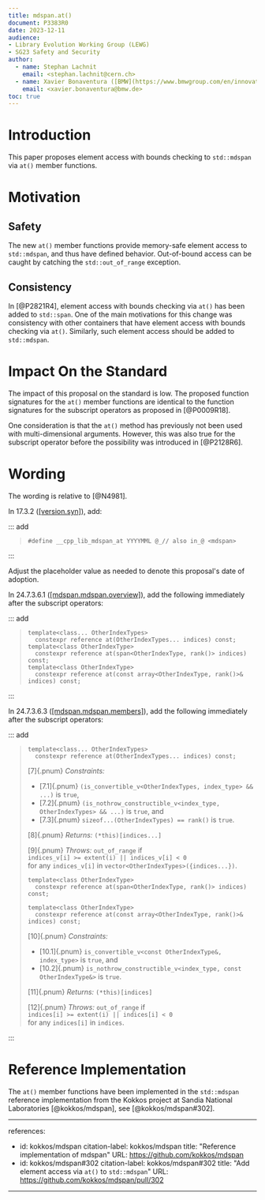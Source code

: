 ```yaml
---
title: mdspan.at()
document: P3383R0
date: 2023-12-11
audience:
- Library Evolution Working Group (LEWG)
- SG23 Safety and Security
author:
  - name: Stephan Lachnit
    email: <stephan.lachnit@cern.ch>
  - name: Xavier Bonaventura ([BMW](https://www.bmwgroup.com/en/innovation/automated-driving.html))
    email: <xavier.bonaventura@bmw.de>
toc: true
---
```


# Introduction

This paper proposes element access with bounds checking to `std::mdspan` via `at()` member functions.

# Motivation

## Safety

The new `at()` member functions provide memory-safe element access to `std::mdspan`, and thus have defined behavior. Out-of-bound access can be caught by catching the `std::out_of_range` exception.

## Consistency

In [@P2821R4], element access with bounds checking via `at()` has been added to `std::span`. One of the main motivations for this change was consistency with other containers that have element access with bounds checking via `at()`. Similarly, such element access should be added to `std::mdspan`.

# Impact On the Standard

The impact of this proposal on the standard is low. The proposed function signatures for the `at()` member functions are identical to the function signatures for the subscript operators as proposed in [@P0009R18].

One consideration is that the `at()` method has previously not been used with multi-dimensional arguments. However, this was also true for the subscript operator  before the possibility was introduced in [@P2128R6].

# Wording

The wording is relative to [@N4981].

In 17.3.2 ([[version.syn]](https://eel.is/c++draft/version.syn)), add:

::: add

> ```
> #define __cpp_lib_mdspan_at YYYYMML @_// also in_@ <mdspan>
> ```

:::

Adjust the placeholder value as needed to denote this proposal's date of adoption.

In 24.7.3.6.1 ([[mdspan.mdspan.overview]](https://eel.is/c++draft/mdspan.mdspan.overview)), add the following immediately after the subscript operators:

::: add

> ```
> template<class... OtherIndexTypes>
>   constexpr reference at(OtherIndexTypes... indices) const;
> template<class OtherIndexType>
>   constexpr reference at(span<OtherIndexType, rank()> indices) const;
> template<class OtherIndexType>
>   constexpr reference at(const array<OtherIndexType, rank()>& indices) const;
> ```

:::

In 24.7.3.6.3 ([[mdspan.mdspan.members]](https://eel.is/c++draft/mdspan.mdspan.members)), add the following immediately after the subscript operators:

::: add

> ```
> template<class... OtherIndexTypes>
>   constexpr reference at(OtherIndexTypes... indices) const;
> ```
> [7]{.pnum} *Constraints:*
>
> - [7.1]{.pnum} `(is_convertible_v<OtherIndexTypes, index_type> && ...)` is `true`,
> - [7.2]{.pnum} `(is_nothrow_constructible_v<index_type, OtherIndexTypes> && ...)` is `true`, and
> - [7.3]{.pnum} `sizeof...(OtherIndexTypes) == rank()` is `true`.
>
> [8]{.pnum} *Returns:* `(*this)[indices...]`
>
> [9]{.pnum} *Throws:* `out_of_range` if\
> `indices_v[i] >= extent(i) || indices_v[i] < 0`\
> for any `indices_v[i]` in `vector<OtherIndexTypes>({indices...})`.
>
> ```
> template<class OtherIndexType>
>   constexpr reference at(span<OtherIndexType, rank()> indices) const;
> ```
> ```
> template<class OtherIndexType>
>   constexpr reference at(const array<OtherIndexType, rank()>& indices) const;
> ```
> [10]{.pnum} *Constraints:*
>
> - [10.1]{.pnum} `is_convertible_v<const OtherIndexType&, index_type>` is `true`, and
> - [10.2]{.pnum} `is_nothrow_constructible_v<index_type, const OtherIndexType&>` is `true`.
>
> [11]{.pnum} *Returns:* `(*this)[indices]`
>
> [12]{.pnum} *Throws:* `out_of_range` if\
> `indices[i] >= extent(i) || indices[i] < 0`\
> for any `indices[i]` in `indices`.

:::

# Reference Implementation

The `at()` member functions have been implemented in the `std::mdspan` reference implementation from the Kokkos project at Sandia National Laboratories [@kokkos/mdspan], see [@kokkos/mdspan#302].

---
references:
  - id: kokkos/mdspan
    citation-label: kokkos/mdspan
    title: "Reference implementation of mdspan"
    URL: https://github.com/kokkos/mdspan
  - id: kokkos/mdspan#302
    citation-label: kokkos/mdspan#302
    title: "Add element access via `at()` to `std::mdspan`"
    URL: https://github.com/kokkos/mdspan/pull/302
---
